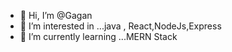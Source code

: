 - 👋 Hi, I’m @Gagan
- 👀 I’m interested in ...java , React,NodeJs,Express
- 🌱 I’m currently learning ...MERN Stack


<!---
Gagan3825/Gagan3825 is a ✨ special ✨ repository because its `README.md` (this file) appears on your GitHub profile.
You can click the Preview link to take a look at your changes.
--->
